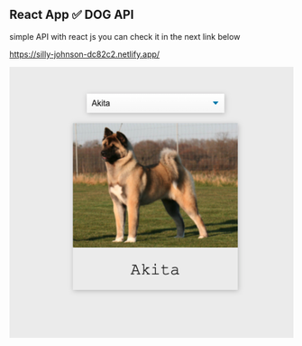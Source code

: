 ## React App ✅ DOG API

simple API with react js
you can check it in the next link below

https://silly-johnson-dc82c2.netlify.app/

<img src='https://github.com/TotoroDavid/React-js-DOG-api/blob/master/Screen%20Shot%202021-07-14%20at%204.53.36%20pm.png?raw=true'>
